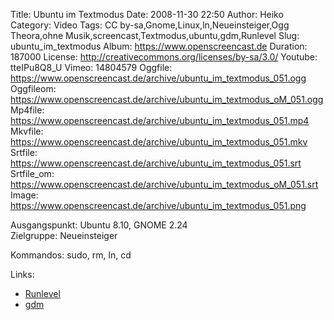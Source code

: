 Title: Ubuntu im Textmodus
Date: 2008-11-30 22:50
Author: Heiko
Category: Video
Tags: CC by-sa,Gnome,Linux,ln,Neueinsteiger,Ogg Theora,ohne Musik,screencast,Textmodus,ubuntu,gdm,Runlevel
Slug: ubuntu_im_textmodus
Album: https://www.openscreencast.de
Duration: 187000
License: http://creativecommons.org/licenses/by-sa/3.0/
Youtube: tteIPu8Q8_U
Vimeo: 14804579
Oggfile: https://www.openscreencast.de/archive/ubuntu_im_textmodus_051.ogg
Oggfileom: https://www.openscreencast.de/archive/ubuntu_im_textmodus_oM_051.ogg
Mp4file: https://www.openscreencast.de/archive/ubuntu_im_textmodus_051.mp4
Mkvfile: https://www.openscreencast.de/archive/ubuntu_im_textmodus_051.mkv
Srtfile: https://www.openscreencast.de/archive/ubuntu_im_textmodus_051.srt
Srtfile_om: https://www.openscreencast.de/archive/ubuntu_im_textmodus_oM_051.srt
Image: https://www.openscreencast.de/archive/ubuntu_im_textmodus_051.png

Ausgangspunkt: Ubuntu 8.10, GNOME 2.24  
Zielgruppe: Neueinsteiger  

Kommandos: sudo, rm, ln, cd

Links:

  * [Runlevel](http://wiki.ubuntuusers.de/Dienste)
  * [gdm](http://wiki.ubuntuusers.de/GDM)


